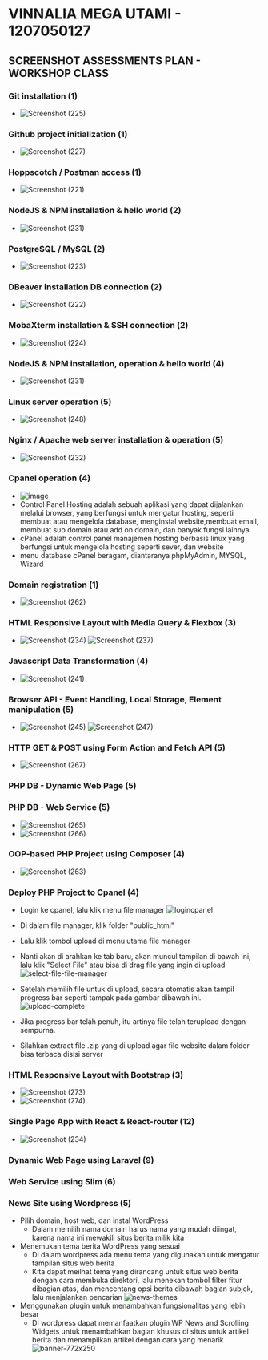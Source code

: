 # VINNALIA MEGA UTAMI - 1207050127

## SCREENSHOT ASSESSMENTS PLAN - WORKSHOP CLASS

### Git installation (1)
* ![Screenshot (225)](https://user-images.githubusercontent.com/112877296/209046688-f6395ac7-04f1-4c1d-9da0-54d5af39fe04.png)

### Github project initialization (1)
* ![Screenshot (227)](https://user-images.githubusercontent.com/112877296/209048809-fa8d0b29-afef-4c9d-964b-3ae5aa44d3c6.png)

### Hoppscotch / Postman access (1)
* ![Screenshot (221)](https://user-images.githubusercontent.com/112877296/209043401-c3f091d0-a71c-46c3-91a8-f3d4b05d5a3d.png)

### NodeJS & NPM installation & hello world (2)
* ![Screenshot (231)](https://user-images.githubusercontent.com/112877296/209630489-a1a7f6e7-9c3f-4a68-b63f-0191083b34f8.png)

### PostgreSQL / MySQL (2)
* ![Screenshot (223)](https://user-images.githubusercontent.com/112877296/209044504-2f6a36ac-d44b-41e3-8609-0da42cb24750.png)

### DBeaver installation DB connection (2)
* ![Screenshot (222)](https://user-images.githubusercontent.com/112877296/209043947-0f459d3b-9ef0-4bae-9fd7-b00ce45a7dc7.png)

### MobaXterm installation & SSH connection (2)
* ![Screenshot (224)](https://user-images.githubusercontent.com/112877296/209044991-5b391573-438e-48fa-8902-22e91df07c63.png)

### NodeJS & NPM installation, operation & hello world (4)
* ![Screenshot (231)](https://user-images.githubusercontent.com/112877296/209459778-011826bd-67b4-4860-a34f-3f33ea881812.png)

### Linux server operation (5)
* ![Screenshot (248)](https://user-images.githubusercontent.com/112877296/209466867-74b5ecf1-a898-4611-9ae1-ce91085eb883.png)

### Nginx / Apache web server installation & operation (5)
* ![Screenshot (232)](https://user-images.githubusercontent.com/112877296/209460606-8b710580-1794-457c-8097-ed6043397810.png)

### Cpanel operation (4)
* ![image](https://user-images.githubusercontent.com/80917799/209897673-bf3c47e1-223a-4c31-a080-b7ea145f8dab.png) 
* Control Panel Hosting adalah sebuah aplikasi yang dapat dijalankan melalui browser, yang berfungsi untuk mengatur hosting, seperti membuat atau mengelola database, menginstal website,membuat email, membuat sub domain atau add on domain, dan banyak fungsi lainnya
* cPanel adalah control panel manajemen hosting berbasis linux yang berfungsi untuk mengelola hosting seperti sever, dan website
* menu database cPanel beragam, diantaranya phpMyAdmin, MYSQL, Wizard

### Domain registration (1)
* ![Screenshot (262)](https://user-images.githubusercontent.com/112877296/209972990-cb1c68d3-60da-418e-8334-9c5c3803af95.png)

### HTML Responsive Layout with Media Query & Flexbox (3)
* ![Screenshot (234)](https://user-images.githubusercontent.com/112877296/209462091-bab2d538-734b-435e-8422-6e1e34861264.png) ![Screenshot (237)](https://user-images.githubusercontent.com/112877296/209462099-c9420f32-adda-4156-a9c7-004581028b5a.png)

### Javascript Data Transformation (4)
* ![Screenshot (241)](https://user-images.githubusercontent.com/112877296/209462781-80084f13-cad4-458d-be5b-97ada30bb641.png)

### Browser API - Event Handling, Local Storage, Element manipulation (5)
* ![Screenshot (245)](https://user-images.githubusercontent.com/112877296/209465584-63f8bee7-f329-4899-bbfb-3062936ad033.png) ![Screenshot (247)](https://user-images.githubusercontent.com/112877296/209465587-771d1219-6dd0-45ee-be5e-1f5f9e1c8696.png)

### HTTP GET & POST using Form Action and Fetch API (5)
* ![Screenshot (267)](https://user-images.githubusercontent.com/112877296/210048486-61044ded-95eb-4d9a-a42c-eb802d2fa9c5.png)

### PHP DB - Dynamic Web Page (5)

### PHP DB - Web Service (5)
* ![Screenshot (265)](https://user-images.githubusercontent.com/112877296/210047650-4244a674-04a7-4a27-aeb3-7abf2b9901b2.png)
* ![Screenshot (266)](https://user-images.githubusercontent.com/112877296/210047666-6d0f1a9c-a9e4-42eb-90ab-01eb3728b516.png)

### OOP-based PHP Project using Composer (4)
* ![Screenshot (263)](https://user-images.githubusercontent.com/112877296/209974217-647e78e8-0253-496d-bed1-1040282ed1a6.png)

### Deploy PHP Project to Cpanel (4)
* Login ke cpanel, lalu klik menu file manager
 ![logincpanel](https://user-images.githubusercontent.com/112877296/210052401-8700947e-1d6a-46e7-b58d-f3fce9c10249.png)
* Di dalam file manager, klik folder "public_html"
* Lalu klik tombol upload di menu utama file manager
* Nanti akan di arahkan ke tab baru, akan muncul tampilan di bawah ini, lalu klik "Select File" atau bisa di drag file yang ingin di upload
![select-file-file-manager](https://user-images.githubusercontent.com/112877296/210052854-161be95c-e9f3-49a5-9e90-d8ab8e18d895.png)

* Setelah memilih file untuk di upload, secara otomatis akan tampil progress bar seperti tampak pada gambar dibawah ini.
![upload-complete](https://user-images.githubusercontent.com/112877296/210052839-f6e59251-734f-4a65-875d-5897a5b58fad.png)

* Jika progress bar telah penuh, itu artinya file telah terupload dengan sempurna.
* Silahkan extract file .zip yang di upload agar file website dalam folder bisa terbaca disisi server

### HTML Responsive Layout with Bootstrap (3)
* ![Screenshot (273)](https://user-images.githubusercontent.com/112877296/210095704-86c4d77c-e77f-4cf2-8b25-f6f304e7e4a9.png)
* ![Screenshot (274)](https://user-images.githubusercontent.com/112877296/210095728-1b096ab9-6a79-443a-9fda-2b4dcdd039dd.png)

### Single Page App with React & React-router (12)
* ![Screenshot (234)](https://user-images.githubusercontent.com/112877296/209461049-9692aae6-788f-442f-8007-5982958590b8.png)

### Dynamic Web Page using Laravel (9)

### Web Service using Slim (6)

### News Site using Wordpress (5)
* Pilih domain, host web, dan instal WordPress
  * Dalam memilih nama domain harus nama yang mudah diingat, karena nama ini mewakili situs berita milik kita
* Menemukan tema berita WordPress yang sesuai
  * Di dalam wordpress ada menu tema yang digunakan untuk mengatur tampilan situs web berita
  * Kita dapat meilhat tema yang dirancang untuk situs web berita dengan cara membuka direktori, lalu menekan tombol filter fitur dibagian atas, dan mencentang opsi berita dibawah bagian subjek, lalu menjalankan pencarian
  ![news-themes](https://user-images.githubusercontent.com/112877296/210130358-725f26ac-7836-4561-80f2-457756248186.png)
* Menggunakan plugin untuk menambahkan fungsionalitas yang lebih besar
  * Di wordpress dapat memanfaatkan plugin WP News and Scrolling Widgets untuk menambahkan bagian khusus di situs untuk artikel berita dan menampilkan artikel dengan cara yang menarik
  ![banner-772x250](https://user-images.githubusercontent.com/112877296/210130516-7a6970ae-0a7d-4945-bba2-3780cd0dbc98.png)
